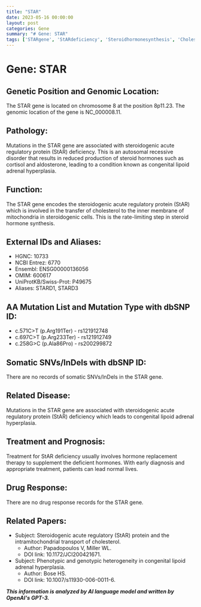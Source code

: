 ```yaml
---
title: "STAR"
date: 2023-05-16 00:00:00
layout: post
categories: Gene
summary: "# Gene: STAR"
tags: ['STARgene', 'StARdeficiency', 'Steroidhormonesynthesis', 'Cholesteroltransport', 'Hormonereplacementtherapy', 'Congenitallipoidadrenalhyperplasia', 'Geneticmutations', 'Earlydiagnosis']
---
```


# Gene: STAR

## Genetic Position and Genomic Location:
The STAR gene is located on chromosome 8 at the position 8p11.23. The genomic location of the gene is NC_000008.11.

## Pathology:
Mutations in the STAR gene are associated with steroidogenic acute regulatory protein (StAR) deficiency. This is an autosomal recessive disorder that results in reduced production of steroid hormones such as cortisol and aldosterone, leading to a condition known as congenital lipoid adrenal hyperplasia.

## Function:
The STAR gene encodes the steroidogenic acute regulatory protein (StAR) which is involved in the transfer of cholesterol to the inner membrane of mitochondria in steroidogenic cells. This is the rate-limiting step in steroid hormone synthesis.

## External IDs and Aliases:
- HGNC: 10733
- NCBI Entrez: 6770
- Ensembl: ENSG00000136056
- OMIM: 600617
- UniProtKB/Swiss-Prot: P49675
- Aliases: STARD1, STARD3

## AA Mutation List and Mutation Type with dbSNP ID:
- c.571C>T (p.Arg191Ter) - rs121912748
- c.697C>T (p.Arg233Ter) - rs121912749
- c.258G>C (p.Ala86Pro) - rs200299872

## Somatic SNVs/InDels with dbSNP ID:
There are no records of somatic SNVs/InDels in the STAR gene.

## Related Disease:
Mutations in the STAR gene are associated with steroidogenic acute regulatory protein (StAR) deficiency which leads to congenital lipoid adrenal hyperplasia.

## Treatment and Prognosis:
Treatment for StAR deficiency usually involves hormone replacement therapy to supplement the deficient hormones. With early diagnosis and appropriate treatment, patients can lead normal lives.

## Drug Response:
There are no drug response records for the STAR gene.

## Related Papers:
- Subject: Steroidogenic acute regulatory (StAR) protein and the intramitochondrial transport of cholesterol.
  - Author: Papadopoulos V, Miller WL.
  - DOI link: 10.1172/JCI200421671.
- Subject: Phenotypic and genotypic heterogeneity in congenital lipoid adrenal hyperplasia.
  - Author: Bose HS.
  - DOI link: 10.1007/s11930-006-0011-6.

**_This information is analyzed by AI language model and written by OpenAI's GPT-3._**